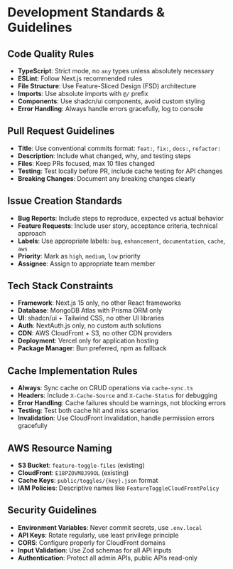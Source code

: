 # Development Standards & Guidelines

## Code Quality Rules
- **TypeScript**: Strict mode, no `any` types unless absolutely necessary
- **ESLint**: Follow Next.js recommended rules
- **File Structure**: Use Feature-Sliced Design (FSD) architecture
- **Imports**: Use absolute imports with `@/` prefix
- **Components**: Use shadcn/ui components, avoid custom styling
- **Error Handling**: Always handle errors gracefully, log to console

## Pull Request Guidelines
- **Title**: Use conventional commits format: `feat:`, `fix:`, `docs:`, `refactor:`
- **Description**: Include what changed, why, and testing steps
- **Files**: Keep PRs focused, max 10 files changed
- **Testing**: Test locally before PR, include cache testing for API changes
- **Breaking Changes**: Document any breaking changes clearly

## Issue Creation Standards
- **Bug Reports**: Include steps to reproduce, expected vs actual behavior
- **Feature Requests**: Include user story, acceptance criteria, technical approach
- **Labels**: Use appropriate labels: `bug`, `enhancement`, `documentation`, `cache`, `aws`
- **Priority**: Mark as `high`, `medium`, `low` priority
- **Assignee**: Assign to appropriate team member

## Tech Stack Constraints
- **Framework**: Next.js 15 only, no other React frameworks
- **Database**: MongoDB Atlas with Prisma ORM only
- **UI**: shadcn/ui + Tailwind CSS, no other UI libraries
- **Auth**: NextAuth.js only, no custom auth solutions
- **CDN**: AWS CloudFront + S3, no other CDN providers
- **Deployment**: Vercel only for application hosting
- **Package Manager**: Bun preferred, npm as fallback

## Cache Implementation Rules
- **Always**: Sync cache on CRUD operations via `cache-sync.ts`
- **Headers**: Include `X-Cache-Source` and `X-Cache-Status` for debugging
- **Error Handling**: Cache failures should be warnings, not blocking errors
- **Testing**: Test both cache hit and miss scenarios
- **Invalidation**: Use CloudFront invalidation, handle permission errors gracefully

## AWS Resource Naming
- **S3 Bucket**: `feature-toggle-files` (existing)
- **CloudFront**: `E18PZOVM8J99OL` (existing)
- **Cache Keys**: `public/toggles/{key}.json` format
- **IAM Policies**: Descriptive names like `FeatureToggleCloudFrontPolicy`

## Security Guidelines
- **Environment Variables**: Never commit secrets, use `.env.local`
- **API Keys**: Rotate regularly, use least privilege principle
- **CORS**: Configure properly for CloudFront domains
- **Input Validation**: Use Zod schemas for all API inputs
- **Authentication**: Protect all admin APIs, public APIs read-only